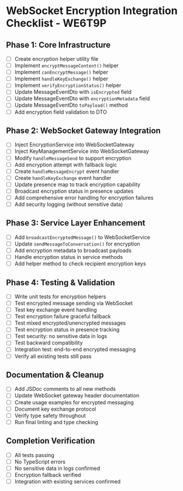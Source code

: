 # WebSocket Encryption Integration Checklist - WE6T9P

## Phase 1: Core Infrastructure
- [ ] Create encryption helper utility file
- [ ] Implement `encryptMessageContent()` helper
- [ ] Implement `canEncryptMessage()` helper
- [ ] Implement `handleKeyExchange()` helper
- [ ] Implement `verifyEncryptionStatus()` helper
- [ ] Update MessageEventDto with `isEncrypted` field
- [ ] Update MessageEventDto with `encryptionMetadata` field
- [ ] Update MessageEventDto `toPayload()` method
- [ ] Add encryption field validation to DTO

## Phase 2: WebSocket Gateway Integration
- [ ] Inject EncryptionService into WebSocketGateway
- [ ] Inject KeyManagementService into WebSocketGateway
- [ ] Modify `handleMessageSend` to support encryption
- [ ] Add encryption attempt with fallback logic
- [ ] Create `handleMessageEncrypt` event handler
- [ ] Create `handleKeyExchange` event handler
- [ ] Update presence map to track encryption capability
- [ ] Broadcast encryption status in presence updates
- [ ] Add comprehensive error handling for encryption failures
- [ ] Add security logging (without sensitive data)

## Phase 3: Service Layer Enhancement
- [ ] Add `broadcastEncryptedMessage()` to WebSocketService
- [ ] Update `sendMessageToConversation()` for encryption
- [ ] Add encryption metadata to broadcast payloads
- [ ] Handle encryption status in service methods
- [ ] Add helper method to check recipient encryption keys

## Phase 4: Testing & Validation
- [ ] Write unit tests for encryption helpers
- [ ] Test encrypted message sending via WebSocket
- [ ] Test key exchange event handling
- [ ] Test encryption failure graceful fallback
- [ ] Test mixed encrypted/unencrypted messages
- [ ] Test encryption status in presence tracking
- [ ] Test security: no sensitive data in logs
- [ ] Test backward compatibility
- [ ] Integration test: end-to-end encrypted messaging
- [ ] Verify all existing tests still pass

## Documentation & Cleanup
- [ ] Add JSDoc comments to all new methods
- [ ] Update WebSocket gateway header documentation
- [ ] Create usage examples for encrypted messaging
- [ ] Document key exchange protocol
- [ ] Verify type safety throughout
- [ ] Run final linting and type checking

## Completion Verification
- [ ] All tests passing
- [ ] No TypeScript errors
- [ ] No sensitive data in logs confirmed
- [ ] Encryption fallback verified
- [ ] Integration with existing services confirmed
